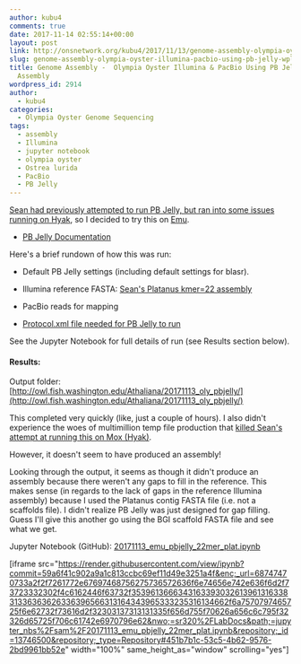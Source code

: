 ```yaml
---
author: kubu4
comments: true
date: 2017-11-14 02:55:14+00:00
layout: post
link: http://onsnetwork.org/kubu4/2017/11/13/genome-assembly-olympia-oyster-illumina-pacbio-using-pb-jelly-wplatanus-assembly/
slug: genome-assembly-olympia-oyster-illumina-pacbio-using-pb-jelly-wplatanus-assembly
title: Genome Assembly -  Olympia Oyster Illumina & PacBio Using PB Jelly w/Platanus
  Assembly
wordpress_id: 2914
author:
  - kubu4
categories:
  - Olympia Oyster Genome Sequencing
tags:
  - assembly
  - Illumina
  - jupyter notebook
  - olympia oyster
  - Ostrea lurida
  - PacBio
  - PB Jelly
---
```


[Sean had previously attempted to run PB Jelly, but ran into some issues running on Hyak](https://genefish.wordpress.com/2017/05/04/lots-of-moving-files-and-output-stuff/), so I decided to try this on [Emu](http://onsnetwork.org/kubu4/2017/10/30/software-installation-pb-jelly-suite-and-blasr-on-emu/).





  * [PB Jelly Documentation](https://sourceforge.net/p/pb-jelly/wiki/Home/)



Here's a brief rundown of how this was run:



  * Default PB Jelly settings (including default settings for blasr).


  * Illumina reference FASTA: [Sean's Platanus kmer=22 assembly](http://owl.fish.washington.edu/scaphapoda/Sean/Oly_Platanus_Assembly_Kmer-22/Oly_Out__contig.fa)


  * PacBio reads for mapping


  * [Protocol.xml file needed for PB Jelly to run](http://owl.fish.washington.edu/Athaliana/20171113_oly_pbjelly/Protocol.xml)



See the Jupyter Notebook for full details of run (see Results section below).



#### Results:



Output folder: [http://owl.fish.washington.edu/Athaliana/20171113_oly_pbjelly/](http://owl.fish.washington.edu/Athaliana/20171113_oly_pbjelly/)

This completed very quickly (like, just a couple of hours). I also didn't experience the woes of multimillion temp file production that [killed Sean's attempt at running this on Mox (Hyak)](https://genefish.wordpress.com/2017/05/04/lots-of-moving-files-and-output-stuff/).

However, it doesn't seem to have produced an assembly!

Looking through the output, it seems as though it didn't produce an assembly because there weren't any gaps to fill in the reference. This makes sense (in regards to the lack of gaps in the reference Illumina assembly) because I used the Platanus contig FASTA file (i.e. not a scaffolds file). I didn't realize PB Jelly was just designed for gap filling. Guess I'll give this another go using the BGI scaffold FASTA file and see what we get.

Jupyter Notebook (GitHub): [20171113_emu_pbjelly_22mer_plat.ipynb](https://github.com/sr320/LabDocs/blob/master/jupyter_nbs/sam/20171113_emu_pbjelly_22mer_plat.ipynb)

[iframe src="https://render.githubusercontent.com/view/ipynb?commit=59a6f41c902a9a1c813ccbc69ef11d49e3251a4f&enc;_url=68747470733a2f2f7261772e67697468756275736572636f6e74656e742e636f6d2f73723332302f4c6162446f63732f353961366634316339303261396131633831336363626336396566313164343965333235316134662f6a7570797465725f6e62732f73616d2f32303137313131335f656d755f70626a656c6c795f32326d65725f706c61742e6970796e62&nwo;=sr320%2FLabDocs&path;=jupyter_nbs%2Fsam%2F20171113_emu_pbjelly_22mer_plat.ipynb&repository;_id=13746500&repository;_type=Repository#451b7b1c-53c5-4b62-9576-2bd9961bb52e" width="100%" same_height_as="window" scrolling="yes"]
